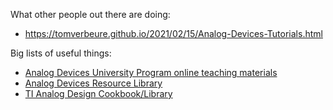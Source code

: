 What other people out there are doing:  
- https://tomverbeure.github.io/2021/02/15/Analog-Devices-Tutorials.html

Big lists of useful things:
- [Analog Devices University Program online teaching materials](https://wiki.analog.com/university/courses/tutorials/index)
- [Analog Devices Resource Library](https://www.analog.com/en/resources.html)
- [TI Analog Design Cookbook/Library](https://www.ti.com/design-development/analog-circuits.html)
